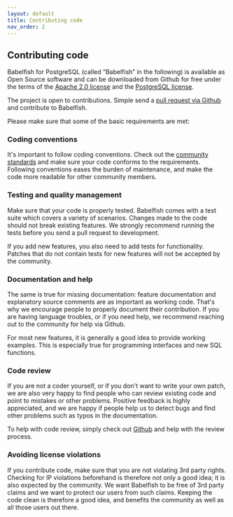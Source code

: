 ```yaml
---
layout: default
title: Contributing code
nav_order: 2
---
```


## Contributing code

Babelfish for PostgreSQL (called &ldquo;Babelfish&rdquo; in the following)
is available as Open Source software and can be downloaded from Github for
free under the terms of the
[Apache 2.0 license](https://www.apache.org/licenses/LICENSE-2.0) and the
[PostgreSQL license](https://www.postgresql.org/about/licence/).

The project is open to contributions. Simple send a [pull request via
Github](https://docs.github.com/en/github/collaborating-with-pull-requests/proposing-changes-to-your-work-with-pull-requests/about-pull-requests)
and contribute to Babelfish.

Please make sure that some of the basic requirements are met:

### Coding conventions

It's important to follow coding conventions. Check out the
[community standards](https://www.postgresql.org/docs/current/source.html) and
make sure your code conforms to the requirements. Following conventions eases the burden of
maintenance, and make the code more readable for other community members.


### Testing and quality management

Make sure that your code is properly tested. Babelfish comes with a
test suite which covers a variety of scenarios. Changes made to the code should
not break existing features. We strongly recommend running the tests
before you send a pull request to development. 

If you add new features, you also need to add tests for functionality.
Patches that do not contain tests for new features will not be accepted by the
community.


### Documentation and help

The same is true for missing documentation: feature documentation and
explanatory source comments are as important as working code.
That's why we encourage people to properly document their contribution.
If you are having language troubles, or if you need help, we recommend
reaching out to the community for help via Github.

For most new features, it is generally a good idea to provide working examples.
This is especially true for programming interfaces and new SQL functions. 


### Code review

If you are not a coder yourself, or if you don't want to write your own patch, we
are also very happy to find people who can review existing code and point to
mistakes or other problems. Positive feedback is highly appreciated, and we are
happy if people help us to detect bugs and find other problems such as typos in
the documentation. 

To help with code review, simply check out 
[Github](https://github.com/babelfish-for-postgresql/postgresql_modified_for_babelfish) 
and help with the review process. 


### Avoiding license violations

If you contribute code, make sure that you are not violating 3rd party rights.
Checking for IP violations beforehand is therefore not only a good idea; it is also expected by
the community. We want Babelfish to be free of 3rd party claims and we want to
protect our users from such claims. Keeping the code clean is therefore a good
idea, and benefits the community as well as all those users out there.
 
